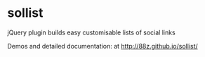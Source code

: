 # sollist
jQuery plugin builds easy customisable lists of social links

Demos and detailed documentation: at http://88z.github.io/sollist/
